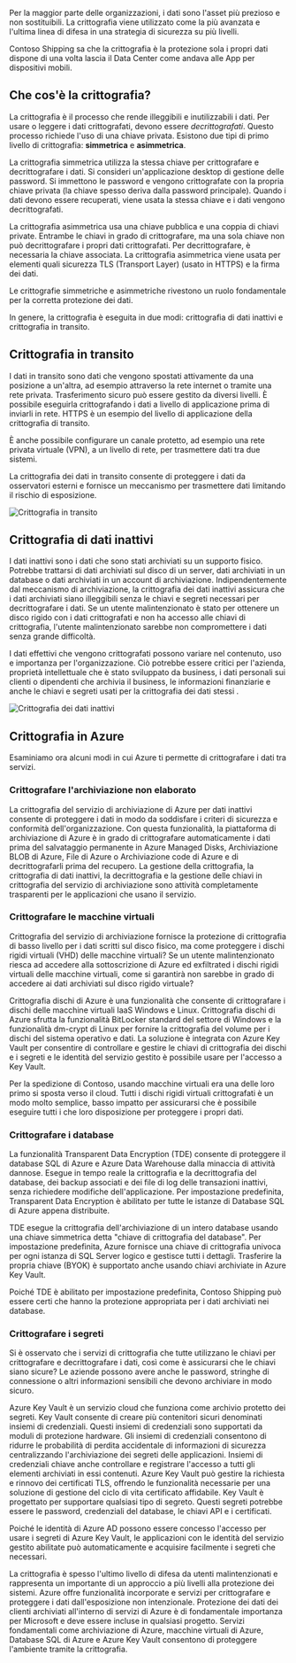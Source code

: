 Per la maggior parte delle organizzazioni, i dati sono l'asset più prezioso e non sostituibili. La crittografia viene utilizzato come la più avanzata e l'ultima linea di difesa in una strategia di sicurezza su più livelli. 

Contoso Shipping sa che la crittografia è la protezione sola i propri dati dispone di una volta lascia il Data Center come andava alle App per dispositivi mobili.

## <a name="what-is-encryption"></a>Che cos'è la crittografia?

La crittografia è il processo che rende illeggibili e inutilizzabili i dati. Per usare o leggere i dati crittografati, devono essere *decrittografati*. Questo processo richiede l'uso di una chiave privata. Esistono due tipi di primo livello di crittografia: **simmetrica** e **asimmetrica**.

La crittografia simmetrica utilizza la stessa chiave per crittografare e decrittografare i dati. Si consideri un'applicazione desktop di gestione delle password. Si immettono le password e vengono crittografate con la propria chiave privata (la chiave spesso deriva dalla password principale). Quando i dati devono essere recuperati, viene usata la stessa chiave e i dati vengono decrittografati.

La crittografia asimmetrica usa una chiave pubblica e una coppia di chiavi private. Entrambe le chiavi in grado di crittografare, ma una sola chiave non può decrittografare i propri dati crittografati. Per decrittografare, è necessaria la chiave associata. La crittografia asimmetrica viene usata per elementi quali sicurezza TLS (Transport Layer) (usato in HTTPS) e la firma dei dati.

Le crittografie simmetriche e asimmetriche rivestono un ruolo fondamentale per la corretta protezione dei dati. 

In genere, la crittografia è eseguita in due modi: crittografia di dati inattivi e crittografia in transito.

## <a name="encryption-in-transit"></a>Crittografia in transito

I dati in transito sono dati che vengono spostati attivamente da una posizione a un'altra, ad esempio attraverso la rete internet o tramite una rete privata. Trasferimento sicuro può essere gestito da diversi livelli. È possibile eseguirla crittografando i dati a livello di applicazione prima di inviarli in rete. HTTPS è un esempio del livello di applicazione della crittografia di transito. 

È anche possibile configurare un canale protetto, ad esempio una rete privata virtuale (VPN), a un livello di rete, per trasmettere dati tra due sistemi. 

La crittografia dei dati in transito consente di proteggere i dati da osservatori esterni e fornisce un meccanismo per trasmettere dati limitando il rischio di esposizione. 

<!--TODO: replace with final media which was submitted for Design-for-security-in-azure -->
![Crittografia in transito](../media-COPIED-FROM-DESIGNFORSECURITY/encryption-in-transit.png)


## <a name="encryption-at-rest"></a>Crittografia di dati inattivi

I dati inattivi sono i dati che sono stati archiviati su un supporto fisico. Potrebbe trattarsi di dati archiviati sul disco di un server, dati archiviati in un database o dati archiviati in un account di archiviazione. Indipendentemente dal meccanismo di archiviazione, la crittografia dei dati inattivi assicura che i dati archiviati siano illeggibili senza le chiavi e segreti necessari per decrittografare i dati. Se un utente malintenzionato è stato per ottenere un disco rigido con i dati crittografati e non ha accesso alle chiavi di crittografia, l'utente malintenzionato sarebbe non compromettere i dati senza grande difficoltà.

I dati effettivi che vengono crittografati possono variare nel contenuto, uso e importanza per l'organizzazione. Ciò potrebbe essere critici per l'azienda, proprietà intellettuale che è stato sviluppato da business, i dati personali sui clienti o dipendenti che archivia il business, le informazioni finanziarie e anche le chiavi e segreti usati per la crittografia dei dati stessi .

<!--TODO: replace with final media which was submitted for Design-for-security-in-azure -->
![Crittografia dei dati inattivi](../media-COPIED-FROM-DESIGNFORSECURITY/encryption-at-rest.png)

## <a name="encryption-on-azure"></a>Crittografia in Azure

Esaminiamo ora alcuni modi in cui Azure ti permette di crittografare i dati tra servizi.

### <a name="encrypt-raw-storage"></a>Crittografare l'archiviazione non elaborato

La crittografia del servizio di archiviazione di Azure per dati inattivi consente di proteggere i dati in modo da soddisfare i criteri di sicurezza e conformità dell'organizzazione. Con questa funzionalità, la piattaforma di archiviazione di Azure è in grado di crittografare automaticamente i dati prima del salvataggio permanente in Azure Managed Disks, Archiviazione BLOB di Azure, File di Azure o Archiviazione code di Azure e di decrittografarli prima del recupero. La gestione della crittografia, la crittografia di dati inattivi, la decrittografia e la gestione delle chiavi in crittografia del servizio di archiviazione sono attività completamente trasparenti per le applicazioni che usano il servizio.

### <a name="encrypt-virtual-machines"></a>Crittografare le macchine virtuali

Crittografia del servizio di archiviazione fornisce la protezione di crittografia di basso livello per i dati scritti sul disco fisico, ma come proteggere i dischi rigidi virtuali (VHD) delle macchine virtuali? Se un utente malintenzionato riesca ad accedere alla sottoscrizione di Azure ed exfiltrated i dischi rigidi virtuali delle macchine virtuali, come si garantirà non sarebbe in grado di accedere ai dati archiviati sul disco rigido virtuale?

Crittografia dischi di Azure è una funzionalità che consente di crittografare i dischi delle macchine virtuali IaaS Windows e Linux. Crittografia dischi di Azure sfrutta la funzionalità BitLocker standard del settore di Windows e la funzionalità dm-crypt di Linux per fornire la crittografia del volume per i dischi del sistema operativo e dati. La soluzione è integrata con Azure Key Vault per consentire di controllare e gestire le chiavi di crittografia dei dischi e i segreti e le identità del servizio gestito è possibile usare per l'accesso a Key Vault.

Per la spedizione di Contoso, usando macchine virtuali era una delle loro primo si sposta verso il cloud. Tutti i dischi rigidi virtuali crittografati è un modo molto semplice, basso impatto per assicurarsi che è possibile eseguire tutti i che loro disposizione per proteggere i propri dati.

### <a name="encrypt-databases"></a>Crittografare i database

La funzionalità Transparent Data Encryption (TDE) consente di proteggere il database SQL di Azure e Azure Data Warehouse dalla minaccia di attività dannose. Esegue in tempo reale la crittografia e la decrittografia del database, dei backup associati e dei file di log delle transazioni inattivi, senza richiedere modifiche dell'applicazione. Per impostazione predefinita, Transparent Data Encryption è abilitato per tutte le istanze di Database SQL di Azure appena distribuite.

TDE esegue la crittografia dell'archiviazione di un intero database usando una chiave simmetrica detta "chiave di crittografia del database". Per impostazione predefinita, Azure fornisce una chiave di crittografia univoca per ogni istanza di SQL Server logico e gestisce tutti i dettagli. Trasferire la propria chiave (BYOK) è supportato anche usando chiavi archiviate in Azure Key Vault.

Poiché TDE è abilitato per impostazione predefinita, Contoso Shipping può essere certi che hanno la protezione appropriata per i dati archiviati nei database.

### <a name="encrypt-secrets"></a>Crittografare i segreti

Si è osservato che i servizi di crittografia che tutte utilizzano le chiavi per crittografare e decrittografare i dati, così come è assicurarsi che le chiavi siano sicure? Le aziende possono avere anche le password, stringhe di connessione o altri informazioni sensibili che devono archiviare in modo sicuro.

Azure Key Vault è un servizio cloud che funziona come archivio protetto dei segreti. Key Vault consente di creare più contenitori sicuri denominati insiemi di credenziali. Questi insiemi di credenziali sono supportati da moduli di protezione hardware. Gli insiemi di credenziali consentono di ridurre le probabilità di perdita accidentale di informazioni di sicurezza centralizzando l'archiviazione dei segreti delle applicazioni. Insiemi di credenziali chiave anche controllare e registrare l'accesso a tutti gli elementi archiviati in essi contenuti. Azure Key Vault può gestire la richiesta e rinnovo dei certificati TLS, offrendo le funzionalità necessarie per una soluzione di gestione del ciclo di vita certificato affidabile. Key Vault è progettato per supportare qualsiasi tipo di segreto. Questi segreti potrebbe essere le password, credenziali del database, le chiavi API e i certificati.

Poiché le identità di Azure AD possono essere concesso l'accesso per usare i segreti di Azure Key Vault, le applicazioni con le identità del servizio gestito abilitate può automaticamente e acquisire facilmente i segreti che necessari.

La crittografia è spesso l'ultimo livello di difesa da utenti malintenzionati e rappresenta un importante di un approccio a più livelli alla protezione dei sistemi. Azure offre funzionalità incorporate e servizi per crittografare e proteggere i dati dall'esposizione non intenzionale. Protezione dei dati dei clienti archiviati all'interno di servizi di Azure è di fondamentale importanza per Microsoft e deve essere incluse in qualsiasi progetto. Servizi fondamentali come archiviazione di Azure, macchine virtuali di Azure, Database SQL di Azure e Azure Key Vault consentono di proteggere l'ambiente tramite la crittografia.